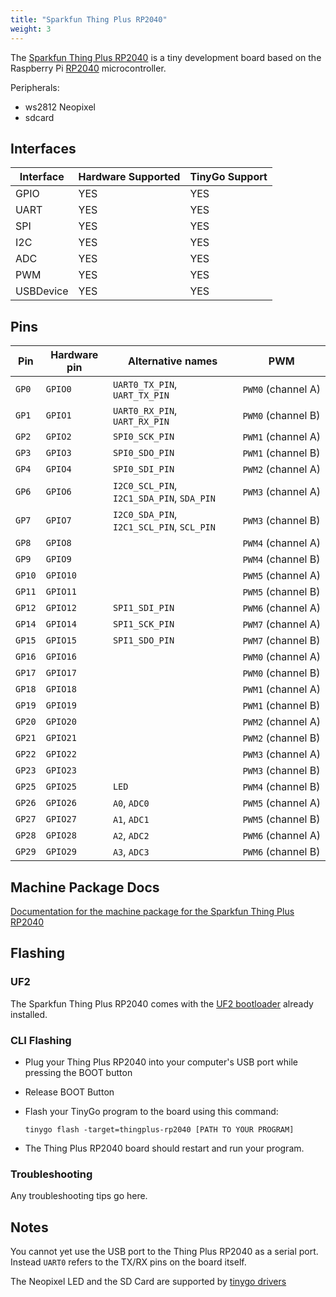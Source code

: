 ```yaml
---
title: "Sparkfun Thing Plus RP2040"
weight: 3
---
```


The [Sparkfun Thing Plus RP2040](https://www.sparkfun.com/products/17745) is a tiny development board based on the Raspberry Pi [RP2040](https://datasheets.raspberrypi.org/rp2040/rp2040-datasheet.pdf) microcontroller. 

Peripherals: 
- ws2812 Neopixel
- sdcard

## Interfaces

| Interface | Hardware Supported | TinyGo Support |
| --------- | ------------- | ----- |
| GPIO      | YES | YES |
| UART      | YES | YES |
| SPI       | YES | YES |
| I2C       | YES | YES |
| ADC       | YES | YES |
| PWM       | YES | YES |
| USBDevice | YES | YES |

## Pins

| Pin               | Hardware pin | Alternative names | PWM                  |
| ----------------- | ------------ | ----------------- | -------------------- |
| `GP0`             | `GPIO0`      | `UART0_TX_PIN`, `UART_TX_PIN` | `PWM0` (channel A)   |
| `GP1`             | `GPIO1`      | `UART0_RX_PIN`, `UART_RX_PIN` | `PWM0` (channel B)   |
| `GP2`             | `GPIO2`      | `SPI0_SCK_PIN`    | `PWM1` (channel A)   |
| `GP3`             | `GPIO3`      | `SPI0_SDO_PIN`    | `PWM1` (channel B)   |
| `GP4`             | `GPIO4`      | `SPI0_SDI_PIN`    | `PWM2` (channel A)   |
| `GP6`             | `GPIO6`      | `I2C0_SCL_PIN`, `I2C1_SDA_PIN`, `SDA_PIN` | `PWM3` (channel A)   |
| `GP7`             | `GPIO7`      | `I2C0_SDA_PIN`, `I2C1_SCL_PIN`, `SCL_PIN` | `PWM3` (channel B)   |
| `GP8`             | `GPIO8`      |                   | `PWM4` (channel A)   |
| `GP9`             | `GPIO9`      |                   | `PWM4` (channel B)   |
| `GP10`            | `GPIO10`     |                   | `PWM5` (channel A)   |
| `GP11`            | `GPIO11`     |                   | `PWM5` (channel B)   |
| `GP12`            | `GPIO12`     | `SPI1_SDI_PIN`    | `PWM6` (channel A)   |
| `GP14`            | `GPIO14`     | `SPI1_SCK_PIN`    | `PWM7` (channel A)   |
| `GP15`            | `GPIO15`     | `SPI1_SDO_PIN`    | `PWM7` (channel B)   |
| `GP16`            | `GPIO16`     |                   | `PWM0` (channel A)   |
| `GP17`            | `GPIO17`     |                   | `PWM0` (channel B)   |
| `GP18`            | `GPIO18`     |                   | `PWM1` (channel A)   |
| `GP19`            | `GPIO19`     |                   | `PWM1` (channel B)   |
| `GP20`            | `GPIO20`     |                   | `PWM2` (channel A)   |
| `GP21`            | `GPIO21`     |                   | `PWM2` (channel B)   |
| `GP22`            | `GPIO22`     |                   | `PWM3` (channel A)   |
| `GP23`            | `GPIO23`     |                   | `PWM3` (channel B)   |
| `GP25`            | `GPIO25`     | `LED`             | `PWM4` (channel B)   |
| `GP26`            | `GPIO26`     | `A0`, `ADC0`      | `PWM5` (channel A)   |
| `GP27`            | `GPIO27`     | `A1`, `ADC1`      | `PWM5` (channel B)   |
| `GP28`            | `GPIO28`     | `A2`, `ADC2`      | `PWM6` (channel A)   |
| `GP29`            | `GPIO29`     | `A3`, `ADC3`      | `PWM6` (channel B)   |

## Machine Package Docs

[Documentation for the machine package for the Sparkfun Thing Plus RP2040](../machine/thingplus-rp2040)

## Flashing

### UF2

The Sparkfun Thing Plus RP2040 comes with the [UF2 bootloader](https://github.com/Microsoft/uf2) already installed.

### CLI Flashing

- Plug your Thing Plus RP2040 into your computer's USB port while pressing the BOOT button
- Release BOOT Button
- Flash your TinyGo program to the board using this command:

    ```shell
    tinygo flash -target=thingplus-rp2040 [PATH TO YOUR PROGRAM]
    ```

- The Thing Plus RP2040 board should restart and run your program.

### Troubleshooting

Any troubleshooting tips go here.

## Notes

You cannot yet use the USB port to the Thing Plus RP2040 as a serial port. Instead `UART0` refers to the TX/RX pins on the board itself.

The Neopixel LED and the SD Card are supported by [tinygo drivers](https://github.com/tinygo-org/drivers)

